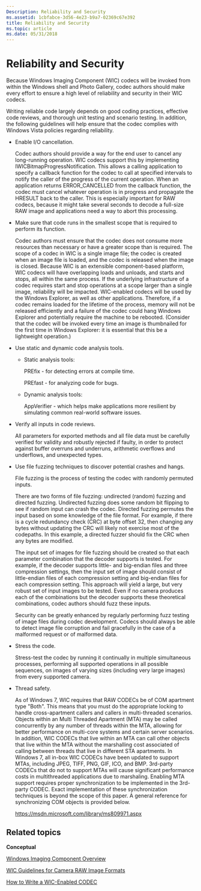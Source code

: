 ```yaml
---
Description: Reliability and Security
ms.assetid: 1cbfabce-3d56-4e23-b9a7-02369c67e392
title: Reliability and Security
ms.topic: article
ms.date: 05/31/2018
---
```


# Reliability and Security

Because Windows Imaging Component (WIC) codecs will be invoked from within the Windows shell and Photo Gallery, codec authors should make every effort to ensure a high level of reliability and security in their WIC codecs.

Writing reliable code largely depends on good coding practices, effective code reviews, and thorough unit testing and scenario testing. In addition, the following guidelines will help ensure that the codec complies with Windows Vista policies regarding reliability.

-   Enable I/O cancellation.

    Codec authors should provide a way for the end user to cancel any long-running operation. WIC codecs support this by implementing IWICBitmapProgressNotification. This allows a calling application to specify a callback function for the codec to call at specified intervals to notify the caller of the progress of the current operation. When an application returns ERROR\_CANCELLED from the callback function, the codec must cancel whatever operation is in progress and propagate the HRESULT back to the caller. This is especially important for RAW codecs, because it might take several seconds to decode a full-size RAW image and applications need a way to abort this processing.

-   Make sure that code runs in the smallest scope that is required to perform its function.

    Codec authors must ensure that the codec does not consume more resources than necessary or have a greater scope than is required. The scope of a codec in WIC is a single image file; the codec is created when an image file is loaded, and the codec is released when the image is closed. Because WIC is an extensible component-based platform, WIC codecs will have overlapping loads and unloads, and starts and stops, all within the same process. If the underlying infrastructure of a codec requires start and stop operations at a scope larger than a single image, reliability will be impacted. WIC-enabled codecs will be used by the Windows Explorer, as well as other applications. Therefore, if a codec remains loaded for the lifetime of the process, memory will not be released efficiently and a failure of the codec could hang Windows Explorer and potentially require the machine to be rebooted. (Consider that the codec will be invoked every time an image is thumbnailed for the first time in Windows Explorer: it is essential that this be a lightweight operation.)

-   Use static and dynamic code analysis tools.

    -   Static analysis tools:

        PREfix - for detecting errors at compile time.

        PREfast - for analyzing code for bugs.

    -   Dynamic analysis tools:

        AppVerifier - which helps make applications more resilient by simulating common real-world software issues.

-   Verify all inputs in code reviews.

    All parameters for exported methods and all file data must be carefully verified for validity and robustly rejected if faulty, in order to protect against buffer overruns and underruns, arithmetic overflows and underflows, and unexpected types.

-   Use file fuzzing techniques to discover potential crashes and hangs.

    File fuzzing is the process of testing the codec with randomly permuted inputs.

    There are two forms of file fuzzing: undirected (random) fuzzing and directed fuzzing. Undirected fuzzing does some random bit flipping to see if random input can crash the codec. Directed fuzzing permutes the input based on some knowledge of the file format. For example, if there is a cycle redundancy check (CRC) at byte offset 32, then changing any bytes without updating the CRC will likely not exercise most of the codepaths. In this example, a directed fuzzer should fix the CRC when any bytes are modified.

    The input set of images for file fuzzing should be created so that each parameter combination that the decoder supports is tested. For example, if the decoder supports little- and big-endian files and three compression settings, then the input set of image should consist of little-endian files of each compression setting and big-endian files for each compression setting. This approach will yield a large, but very robust set of input images to be tested. Even if no camera produces each of the combinations but the decoder supports these theoretical combinations, codec authors should fuzz these inputs.

    Security can be greatly enhanced by regularly performing fuzz testing of image files during codec development. Codecs should always be able to detect image file corruption and fail gracefully in the case of a malformed request or of malformed data.

-   Stress the code.

    Stress-test the codec by running it continually in multiple simultaneous processes, performing all supported operations in all possible sequences, on images of varying sizes (including very large images) from every supported camera.

-   Thread safety.

    As of Windows 7, WIC requires that RAW CODECs be of COM apartment type "Both". This means that you must do the appropriate locking to handle cross-apartment callers and callers in multi-threaded scenarios. Objects within an Multi Threaded Apartment (MTA) may be called concurrently by any number of threads within the MTA, allowing for better performance on multi-core systems and certain server scenarios. In addition, WIC CODECs that live within an MTA can call other objects that live within the MTA without the marshalling cost associated of calling between threads that live in different STA apartments. In Windows 7, all in-box WIC CODECs have been updated to support MTAs, including JPEG, TIFF, PNG, GIF, ICO, and BMP. 3rd-party CODECs that do not to support MTAs will cause significant performance costs in multithreaded applications due to marshaling. Enabling MTA support requires proper synchronization to be implemented in the 3rd-party CODEC. Exact implementation of these synchronization techniques is beyond the scope of this paper. A general reference for synchronizing COM objects is provided below.

    https://msdn.microsoft.com/library/ms809971.aspx

## Related topics

<dl> <dt>

**Conceptual**
</dt> <dt>

[Windows Imaging Component Overview](-wic-about-windows-imaging-codec.md)
</dt> <dt>

[WIC Guidelines for Camera RAW Image Formats](-wic-rawguidelines.md)
</dt> <dt>

[How to Write a WIC-Enabled CODEC](-wic-howtowriteacodec.md)
</dt> </dl>

 

 



